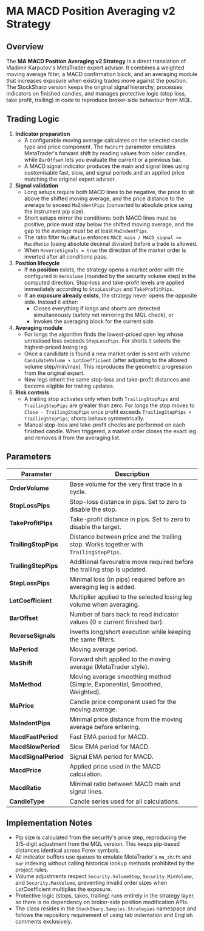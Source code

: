 # MA MACD Position Averaging v2 Strategy

## Overview
The **MA MACD Position Averaging v2 Strategy** is a direct translation of Vladimir Karputov's MetaTrader expert advisor. It combines a weighted moving average filter, a MACD confirmation block, and an averaging module that increases exposure when existing trades move against the position. The StockSharp version keeps the original signal hierarchy, processes indicators on finished candles, and manages protective logic (stop loss, take profit, trailing) in code to reproduce broker-side behaviour from MQL.

## Trading Logic
1. **Indicator preparation**
   - A configurable moving average calculates on the selected candle type and price component. The `MaShift` parameter emulates MetaTrader's forward shift by reading values from older candles, while `BarOffset` lets you evaluate the current or a previous bar.
   - A MACD signal indicator produces the main and signal lines using customisable fast, slow, and signal periods and an applied price matching the original expert advisor.
2. **Signal validation**
   - Long setups require both MACD lines to be negative, the price to sit above the shifted moving average, and the price distance to the average to exceed `MaIndentPips` (converted to absolute price using the instrument pip size).
   - Short setups mirror the conditions: both MACD lines must be positive, price must stay below the shifted moving average, and the gap to the average must be at least `MaIndentPips`.
   - The ratio filter `MacdRatio` enforces `MACD_main / MACD_signal >= MacdRatio` (using absolute decimal division) before a trade is allowed.
   - When `ReverseSignals = true` the direction of the market order is inverted after all conditions pass.
3. **Position lifecycle**
   - If **no position** exists, the strategy opens a market order with the configured `OrderVolume` (rounded by the security volume step) in the computed direction. Stop-loss and take-profit levels are applied immediately according to `StopLossPips` and `TakeProfitPips`.
   - If **an exposure already exists**, the strategy never opens the opposite side. Instead it either:
     - Closes everything if longs and shorts are detected simultaneously (safety net mirroring the MQL check), or
     - Invokes the averaging block for the current side.
4. **Averaging module**
   - For longs the algorithm finds the lowest-priced open leg whose unrealised loss exceeds `StepLossPips`. For shorts it selects the highest-priced losing leg.
   - Once a candidate is found a new market order is sent with volume `CandidateVolume × LotCoefficient` (after adjusting to the allowed volume step/min/max). This reproduces the geometric progression from the original expert.
   - New legs inherit the same stop-loss and take-profit distances and become eligible for trailing updates.
5. **Risk controls**
   - A trailing stop activates only when both `TrailingStopPips` and `TrailingStepPips` are greater than zero. For longs the stop moves to `Close - TrailingStopPips` once profit exceeds `TrailingStopPips + TrailingStepPips`; shorts behave symmetrically.
   - Manual stop-loss and take-profit checks are performed on each finished candle. When triggered, a market order closes the exact leg and removes it from the averaging list.

## Parameters
| Parameter | Description |
| --- | --- |
| **OrderVolume** | Base volume for the very first trade in a cycle. |
| **StopLossPips** | Stop-loss distance in pips. Set to zero to disable the stop. |
| **TakeProfitPips** | Take-profit distance in pips. Set to zero to disable the target. |
| **TrailingStopPips** | Distance between price and the trailing stop. Works together with `TrailingStepPips`. |
| **TrailingStepPips** | Additional favourable move required before the trailing stop is updated. |
| **StepLossPips** | Minimal loss (in pips) required before an averaging leg is added. |
| **LotCoefficient** | Multiplier applied to the selected losing leg volume when averaging. |
| **BarOffset** | Number of bars back to read indicator values (0 = current finished bar). |
| **ReverseSignals** | Inverts long/short execution while keeping the same filters. |
| **MaPeriod** | Moving average period. |
| **MaShift** | Forward shift applied to the moving average (MetaTrader style). |
| **MaMethod** | Moving average smoothing method (Simple, Exponential, Smoothed, Weighted). |
| **MaPrice** | Candle price component used for the moving average. |
| **MaIndentPips** | Minimal price distance from the moving average before entering. |
| **MacdFastPeriod** | Fast EMA period for MACD. |
| **MacdSlowPeriod** | Slow EMA period for MACD. |
| **MacdSignalPeriod** | Signal EMA period for MACD. |
| **MacdPrice** | Applied price used in the MACD calculation. |
| **MacdRatio** | Minimal ratio between MACD main and signal lines. |
| **CandleType** | Candle series used for all calculations. |

## Implementation Notes
- Pip size is calculated from the security's price step, reproducing the 3/5-digit adjustment from the MQL version. This keeps pip-based distances identical across Forex symbols.
- All indicator buffers use queues to emulate MetaTrader's `ma_shift` and `bar` indexing without calling historical lookup methods prohibited by the project rules.
- Volume adjustments respect `Security.VolumeStep`, `Security.MinVolume`, and `Security.MaxVolume`, preventing invalid order sizes when LotCoefficient multiplies the exposure.
- Protective logic (stops, takes, trailing) runs entirely in the strategy layer, so there is no dependency on broker-side position modification APIs.
- The class resides in the `StockSharp.Samples.Strategies` namespace and follows the repository requirement of using tab indentation and English comments exclusively.
